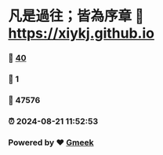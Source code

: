 # 凡是過往；皆為序章 :link: https://xiykj.github.io 
### :page_facing_up: [40](https://xiykj.github.io/tag.html) 
### :speech_balloon: 1 
### :hibiscus: 47576 
### :alarm_clock: 2024-08-21 11:52:53 
### Powered by :heart: [Gmeek](https://github.com/Meekdai/Gmeek)
